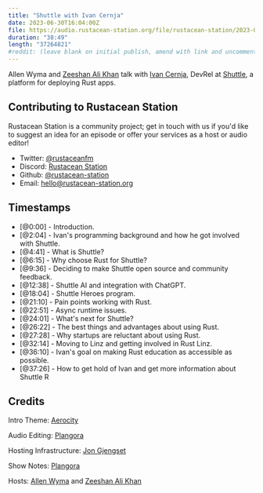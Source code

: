 ```yaml
---
title: "Shuttle with Ivan Cernja"
date: 2023-06-30T16:04:00Z
file: https://audio.rustacean-station.org/file/rustacean-station/2023-06-30-ivan-cernja.mp3
duration: "38:49"
length: "37264821"
#reddit: (leave blank on initial publish, amend with link and uncomment this line after Reddit thread has been posted)
---
```


Allen Wyma and [Zeeshan Ali Khan](https://github.com/zeenix) talk with [Ivan Cernja](https://twitter.com/cernjai), DevRel at [Shuttle](https://www.shuttle.rs/), a platform for deploying Rust apps.

## Contributing to Rustacean Station

Rustacean Station is a community project; get in touch with us if you'd like to suggest an idea for an episode or offer your services as a host or audio editor!

- Twitter: [@rustaceanfm](https://twitter.com/rustaceanfm)
- Discord: [Rustacean Station](https://discord.gg/cHc3Gyc)
- Github: [@rustacean-station](https://github.com/rustacean-station/)
- Email: [hello@rustacean-station.org](mailto:hello@rustacean-station.org)

## Timestamps

- [@0:00] - Introduction.
- [@2:04] - Ivan's programming background and how he got involved with Shuttle.
- [@4:41] - What is Shuttle?
- [@6:15] - Why choose Rust for Shuttle?
- [@9:36] - Deciding to make Shuttle open source and community feedback.
- [@12:38] - Shuttle AI and integration with ChatGPT.
- [@18:04] - Shuttle Heroes program.
- [@21:10] - Pain points working with Rust.
- [@22:51] - Async runtime issues.
- [@24:01] - What's next for Shuttle?
- [@26:22] - The best things and advantages about using Rust.
- [@27:28] - Why startups are reluctant about using Rust.
- [@32:14] - Moving to Linz and getting involved in Rust Linz.
- [@36:10] - Ivan's goal on making Rust education as accessible as possible.
- [@37:26] - How to get hold of Ivan and get more information about Shuttle R

## Credits

Intro Theme: [Aerocity](https://twitter.com/AerocityMusic)

Audio Editing: [Plangora](https://twitter.com/plangora)

Hosting Infrastructure: [Jon Gjengset](https://twitter.com/jonhoo/)

Show Notes: [Plangora](https://twitter.com/plangora)

Hosts: [Allen Wyma](https://twitter.com/allenwyma) and [Zeeshan Ali Khan](https://github.com/zeenix)
